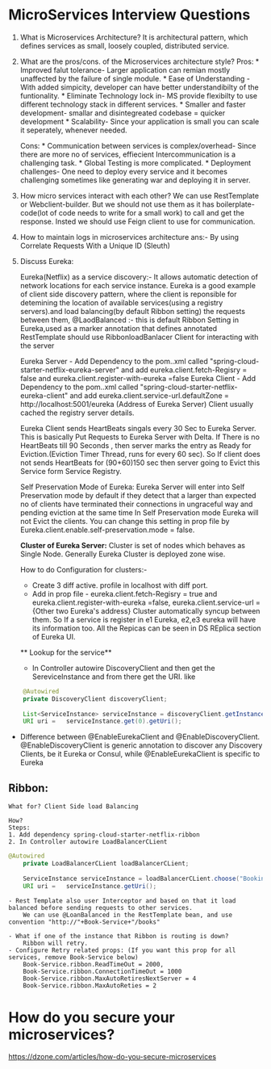 # MicroServices Interview Questions

1. What is Microservices Architecture?
	It is architectural pattern, which defines services as small, loosely coupled, distributed service.

2. What are the pros/cons. of the Microservices architecture style?
	Pros: 
		* Improved falut tolerance- Larger application can remian mostly unaffected by the failure of single module.
		* Ease of Understanding -With added simpicity, developer can have better understandibilty of the funtionality.
		* Eliminate Technology lock in- MS provide flexibilty to use different technology stack in different services.
		* Smaller and faster development- smallar and disintegreated codebase = quicker development
		* Scalability- Since your application is small you can scale it seperately, whenever needed.
		
	Cons:
		* Communication between services is complex/overhead-  Since there are more no of services, effiecient Intercommunication is a challenging task.
		* Global Testing is more complicated.
		* Deployment challenges- One need to deploy every service and it becomes challenging sometimes like generating war and deploying it in server.
		
3. How micro services interact with each other?
	We can use RestTemplate or Webclient-builder. 
	But we should not use them as it has boilerplate-code(lot of code needs to write for a small work) to call and get the response.
	Insted we should use Feign client to use for communication.

4. How to maintain logs in microservices architecture
	ans:- By using Correlate Requests With a Unique ID (Sleuth)
	
5. Discuss Eureka:

	Eureka(Netflix) as a service discovery:- 
			It allows automatic detection of network locations for each service instance.
			Eureka is a good example of client side discovery pattern, where the client is reponsible for detemining the location of available services(using a registry servers).and load balancing(by default Ribbon setting) the requests between them,
			@LaodBalanced :- this is default Ribbon Setting in Eureka,used as a marker annotation that defines annotated RestTemplate should use RibbonloadBanlacer Client for interacting with the server
			
	Eureka Server - Add Dependency to the pom..xml called "spring-cloud-starter-netflix-eureka-server" and add eureka.client.fetch-Regisry = false and eureka.client.register-with-eureka =false
	Eureka Client - Add Dependency to the pom..xml called "spring-cloud-starter-netflix-eureka-client" and add eureka.client.service-url.defaultZone =  http://localhost:5001/eureka (Address of Eureka Server)
	Client usually cached the registry server details.
	
	Eureka Client sends HeartBeats singals every 30 Sec to Eureka Server. This is basically Put Requests to Eureka Server with Delta. 
	If There is no HeartBeats till 90 Seconds , then server marks the entry as Ready for Eviction.(Eviction Timer Thread, runs for every 60 sec). 
	So If client does not sends HeartBeats for (90+60)150 sec then server going to Evict this Service form Service Registry.
	
	Self Preservation Mode of Eureka:
	Eureka Server will enter into Self Preservation mode by default if they detect that a larger than expected no of clients have terminated their connections in ungraceful way and pending eviction at the same time
	In Self Preservation mode Eureka will not Evict the clients. You can change this setting in prop file by Eureka.client.enable.self-preservation.mode = false.
	
	**Cluster of Eureka Server:**
	Cluster is set of nodes which behaves as Single Node. Generally Eureka Cluster is deployed zone wise.
	
	How to do Configuration for clusters:-
	- Create 3 diff active. profile in localhost with diff port.
	- Add in prop file -   eureka.client.fetch-Regisry = true and eureka.client.register-with-eureka =false, eureka.client.service-url = {Other two Eureka's address}
	Cluster automatically syncup between them.
	So If a service is register in  e1 Eureka, e2,e3 eureka will have its information too. All the Repicas can be seen in DS REplica section of Eureka UI.
	
	** Lookup for the service**
	- In Controller autowire DiscoveryClient and then get the SereviceInstance and from there get the URI.
	like
```java	
	@Autowired
	private DiscoveryClient discoveryClient;
	
	List<ServiceInstance> serviceInstance = discoveryClient.getInstance("Book-Service");
	URI uri = 	serviceInstance.get(0).getUri();
```	
- 	Difference between @EnableEurekaClient and @EnableDiscoveryClient.
	@EnableDiscoveryClient is generic annotation to discover any Discovery Clients, be  it Eureka or Consul, while @EnableEurekaClient is specific to Eureka
	
## Ribbon:
	What for? Client Side load Balancing
	
	How?
	Steps:
	1. Add dependency spring-cloud-starter-netflix-ribbon
	2. In Controller autowire LoadBalancerCLient
```java
@Autowired
	private LoadBalancerCLient loadBalancerCLient;
	
	ServiceInstance serviceInstance = loadBalancerCLient.choose("Booking-Service");
	URI uri = 	serviceInstance.getUri();
```

	- Rest Template also user Interceptor and based on that it load balanced before sending requests to other services.
		We can use @LoanBalanced in the RestTemplate bean, and use convention "http://"+Book-Service+"/books"
		
	- What if one of the instance that Ribbon is routing is down?
		Ribbon will retry.
	- Configure Retry related props: (If you want this prop for all services, remove Book-Service below)
		Book-Service.ribbon.ReadTimeOut = 2000,
		Book-Service.ribbon.ConnectionTimeOut = 1000
		Book-Service.ribbon.MaxAutoRetiresNextServer = 4
		Book-Service.ribbon.MaxAutoReties = 2
		
# How do you secure your microservices?
https://dzone.com/articles/how-do-you-secure-microservices		